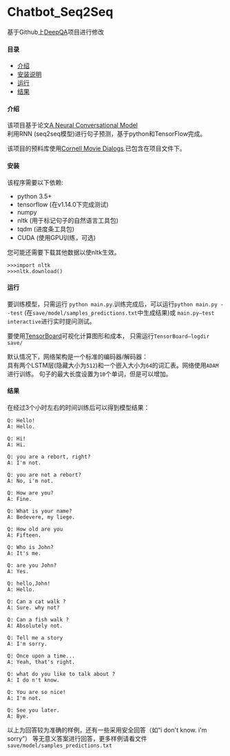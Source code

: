# Chatbot_Seq2Seq

基于Github上[DeepQA](https://github.com/Conchylicultor/DeepQA)项目进行修改

#### 目录

* [介绍](#介绍)
* [安装说明](#安装说明)
* [运行](#运行)
* [结果](#结果)

#### 介绍
该项目基于论文[A Neural Conversational Model](http://arxiv.org/abs/1506.05869)  
利用RNN (seq2seq模型)进行句子预测，基于python和TensorFlow完成。

该项目的预料库使用[Cornell Movie Dialogs](http://www.cs.cornell.edu/~cristian/Cornell_Movie-Dialogs_Corpus.html).已包含在项目文件下。


#### 安装
该程序需要以下依赖:
 * python 3.5+
 * tensorflow (在v1.14.0下完成测试)
 * numpy
 * nltk (用于标记句子的自然语言工具包)
 * tqdm (进度条工具包)
 * CUDA (使用GPU训练，可选)

您可能还需要下载其他数据以使nltk生效。  
```
>>>import nltk
>>>nltk.download()
```

#### 运行

要训练模型，只需运行 `python main.py`.训练完成后，可以运行`python main.py --test`
(在`save/model/samples_predictions.txt`中生成结果)或 `main.py—test interactive`进行实时提问测试。

要使用[TensorBoard](https://www.tensorflow.org/how_tos/summaries_and_tensorboard/)可视化计算图形和成本，
只需运行`TensorBoard—logdir save/`

默认情况下，网络架构是一个标准的编码器/解码器：  
具有两个LSTM层(隐藏大小为`512`)和一个嵌入大小为`64`的词汇表。网络使用`ADAM`进行训练。
句子的最大长度设置为`10`个单词，但是可以增加。

#### 结果
在经过3个小时左右的时间训练后可以得到模型结果：
    
    Q: Hello!
    A: Hello.

    Q: Hi!
    A: Hi.
    
    Q: you are a rebort, right?
    A: I'm not.

    Q: you are not a rebort?
    A: No, i'm not.

    Q: How are you?
    A: Fine.

    Q: What is your name?
    A: Bedevere, my liege.

    Q: How old are you
    A: Fifteen.

    Q: Who is John?
    A: It's me.
    
    Q: are you John?
    A: Yes.
    
    Q: hello,John!
    A: Hello.
    
    Q: Can a cat walk ?
    A: Sure. why not?
    
    Q: Can a fish walk ?
    A: Absolutely not.
    
    Q: Tell me a story
    A: I'm sorry.
    
    Q: Once upon a time...
    A: Yeah, that's right.
    
    Q: what do you like to talk about ?
    A: I do n't know.
    
    Q: You are so nice!
    A: I'm not.

    Q: See you later.
    A: Bye.

以上为回答较为准确的样例，还有一些采用安全回答（如“i don't know. i'm sorry”）
等无意义答案进行回答，更多样例请看文件`save/model/samples_predictions.txt`
